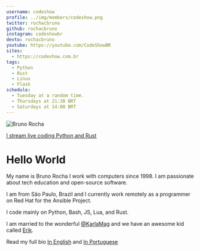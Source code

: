 ```yaml
---
username: codeshow
profile: ../img/members/codeshow.png
twitter: rochacbruno
github: rochacbruno
instagram: codeshowbr
devto: rochacbruno
youtube: https://youtube.com/CodeShowBR
sites:
  - https://codeshow.com.br
tags:
  - Python
  - Rust
  - Linux
  - Flask
schedule:
  - Tuesday at a random time.
  - Thursdays at 21:30 BRT
  - Saturdays at 14:00 BRT
---
```


![Bruno Rocha](https://raw.githubusercontent.com/rochacbruno/rochacbruno/master/img/redhat_avatar2.png)

[I stream live coding Python and Rust](https://twitch.tv/codeshow)

# Hello World

My name is Bruno Rocha I work  with computers since 1998. 
I am passionate about tech education and open-source software.

I am from São Paulo, Brazil and I currently work remotely 
as a programmer on Red Hat for the Ansible Project.

I code mainly on Python, Bash, JS, Lua, and Rust.

I am married to the wonderful [@KarlaMag](https://twitch.tv/karlamag) and we have 
an awesome kid called [Erik](https://instagram.com/erikices).

Read my full bio [In English](https://github.com/rochacbruno/rochacbruno/blob/master/HISTORY.md) and [In Portuguese](https://github.com/rochacbruno/rochacbruno/blob/master/HISTORY_ptbr.md)

